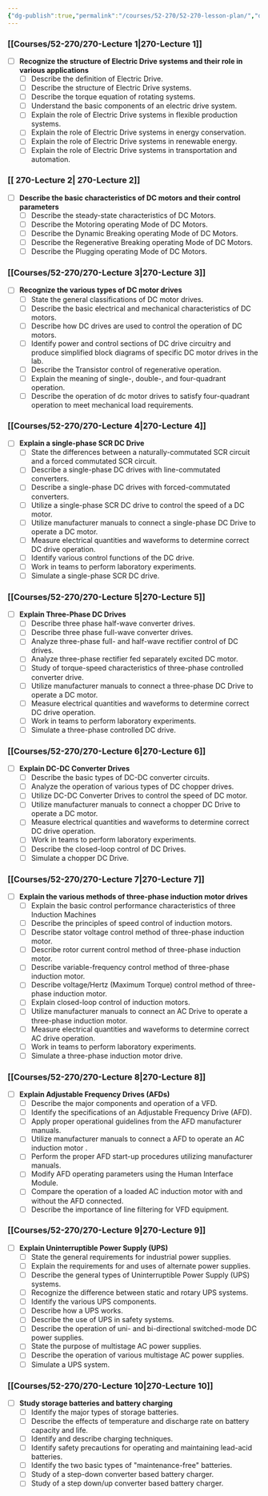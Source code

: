 ```yaml
---
{"dg-publish":true,"permalink":"/courses/52-270/52-270-lesson-plan/","dgHomeLink":true,"dgPassFrontmatter":false,"dgShowBacklinks":true,"dgShowLocalGraph":false,"dgShowInlineTitle":false}
---
```



### [[Courses/52-270/270-Lecture 1|270-Lecture 1]]

- [ ] **Recognize the structure of Electric Drive systems and their role in various applications**
	- [ ] Describe the definition of Electric Drive.
	- [ ] Describe the structure of Electric Drive systems.
	- [ ] Describe the torque equation of rotating systems.
	- [ ] Understand the basic components of an electric drive system.
	- [ ] Explain the role of Electric Drive systems in flexible production systems.
	- [ ] Explain the role of Electric Drive systems in energy conservation.
	- [ ] Explain the role of Electric Drive systems in renewable energy.
	- [ ] Explain the role of Electric Drive systems in transportation and automation.

### [[ 270-Lecture 2| 270-Lecture 2]]

- [ ] **Describe the basic characteristics of DC motors and their control parameters**
	- [ ] Describe the steady-state characteristics of DC Motors.
	- [ ] Describe the Motoring operating Mode of DC Motors.
	- [ ] Describe the Dynamic Breaking operating Mode of DC Motors.
	- [ ] Describe the Regenerative Breaking operating Mode of DC Motors.
	- [ ] Describe the Plugging operating Mode of DC Motors.

### [[Courses/52-270/270-Lecture 3|270-Lecture 3]]

- [ ] **Recognize the various types of DC motor drives**
	- [ ] State the general classifications of DC motor drives.
	- [ ] Describe the basic electrical and mechanical characteristics of DC motors.
	- [ ] Describe how DC drives are used to control the operation of DC motors.
	- [ ] Identify power and control sections of DC drive circuitry and produce simplified block diagrams of specific DC motor drives in the lab.
	- [ ] Describe the Transistor control of regenerative operation.
	- [ ] Explain the meaning of single-, double-, and four-quadrant operation.
	- [ ] Describe the operation of dc motor drives to satisfy four-quadrant operation to meet mechanical load requirements.

### [[Courses/52-270/270-Lecture 4|270-Lecture 4]]

- [ ] **Explain a single-phase SCR DC Drive**
	- [ ] State the differences between a naturally-commutated SCR circuit and a forced commutated SCR circuit.
	- [ ] Describe a single-phase DC drives with line-commutated converters.
	- [ ] Describe a single-phase DC drives with forced-commutated converters.
	- [ ] Utilize a single-phase SCR DC drive to control the speed of a DC motor.
	- [ ] Utilize manufacturer manuals to connect a single-phase DC Drive to operate a DC motor.
	- [ ] Measure electrical quantities and waveforms to determine correct DC drive operation.
	- [ ] Identify various control functions of the DC drive.
	- [ ] Work in teams to perform laboratory experiments.
	- [ ] Simulate a single-phase SCR DC drive.

### [[Courses/52-270/270-Lecture 5|270-Lecture 5]]

- [ ] **Explain Three-Phase DC Drives**
	- [ ] Describe three phase half-wave converter drives.
	- [ ] Describe three phase full-wave converter drives.
	- [ ] Analyze three-phase full- and half-wave rectifier control of DC drives.
	- [ ] Analyze three-phase rectifier fed separately excited DC motor.
	- [ ] Study of torque-speed characteristics of three-phase controlled converter drive.
	- [ ] Utilize manufacturer manuals to connect a three-phase DC Drive to operate a DC motor.
	- [ ] Measure electrical quantities and waveforms to determine correct DC drive operation.
	- [ ] Work in teams to perform laboratory experiments.
	- [ ] Simulate a three-phase controlled DC drive.

### [[Courses/52-270/270-Lecture 6|270-Lecture 6]]

- [ ] **Explain DC-DC Converter Drives**
	- [ ] Describe the basic types of DC-DC converter circuits.
	- [ ] Analyze the operation of various types of DC chopper drives.
	- [ ] Utilize DC-DC Converter Drives to control the speed of DC motor.
	- [ ] Utilize manufacturer manuals to connect a chopper DC Drive to operate a DC motor.
	- [ ] Measure electrical quantities and waveforms to determine correct DC drive operation.
	- [ ] Work in teams to perform laboratory experiments.
	- [ ] Describe the closed-loop control of DC Drives.
	- [ ] Simulate a chopper DC Drive.

### [[Courses/52-270/270-Lecture 7|270-Lecture 7]]

- [ ] **Explain the various methods of three-phase induction motor drives** 
	- [ ] Explain the basic control performance characteristics of three Induction Machines 	
	- [ ] Describe the principles of speed control of induction motors.
	- [ ] Describe stator voltage control method of three-phase induction motor.
	- [ ] Describe rotor current control method of three-phase induction motor.
	- [ ] Describe variable-frequency control method of three-phase induction motor.
	- [ ] Describe voltage/Hertz (Maximum Torque) control method of three-phase induction motor.
	- [ ] Explain closed-loop control of induction motors.
	- [ ] Utilize manufacturer manuals to connect an AC Drive to operate a three-phase induction motor.
	- [ ] Measure electrical quantities and waveforms to determine correct AC drive operation.
	- [ ] Work in teams to perform laboratory experiments.
	- [ ] Simulate a three-phase induction motor drive.

### [[Courses/52-270/270-Lecture 8|270-Lecture 8]]

- [ ] **Explain Adjustable Frequency Drives (AFDs)**
	- [ ] Describe the major components and operation of a VFD.
	- [ ] Identify the specifications of an Adjustable Frequency Drive (AFD).
	- [ ] Apply proper operational guidelines from the AFD manufacturer manuals.
	- [ ] Utilize manufacturer manuals to connect a AFD to operate an AC induction motor .
	- [ ] Perform the proper AFD start-up procedures utilizing manufacturer manuals.
	- [ ] Modify AFD operating parameters using the Human Interface Module.
	- [ ] Compare the operation of a loaded AC induction motor with and without the AFD connected.
	- [ ] Describe the importance of line filtering for VFD equipment.

### [[Courses/52-270/270-Lecture 9|270-Lecture 9]]

- [ ] **Explain Uninterruptible Power Supply (UPS)**
	- [ ] State the general requirements for industrial power supplies.
	- [ ] Explain the requirements for and uses of alternate power supplies.
	- [ ] Describe the general types of Uninterruptible Power Supply (UPS) systems.
	- [ ] Recognize the difference between static and rotary UPS systems.
	- [ ] Identify the various UPS components.
	- [ ] Describe how a UPS works.
	- [ ] Describe the use of UPS in safety systems.
	- [ ] Describe the operation of uni- and bi-directional switched-mode DC power supplies.
	- [ ] State the purpose of multistage AC power supplies.
	- [ ] Describe the operation of various multistage AC power supplies.
	- [ ] Simulate a UPS system.

### [[Courses/52-270/270-Lecture 10|270-Lecture 10]]

- [ ] **Study storage batteries and battery charging**
	- [ ] Identify the major types of storage batteries.
	- [ ] Describe the effects of temperature and discharge rate on battery capacity and life.
	- [ ] Identify and describe charging techniques.
	- [ ] Identify safety precautions for operating and maintaining lead-acid batteries.
	- [ ] Identify the two basic types of "maintenance-free" batteries.
	- [ ] Study of a step-down converter based battery charger.
	- [ ] Study of a step down/up converter based battery charger.